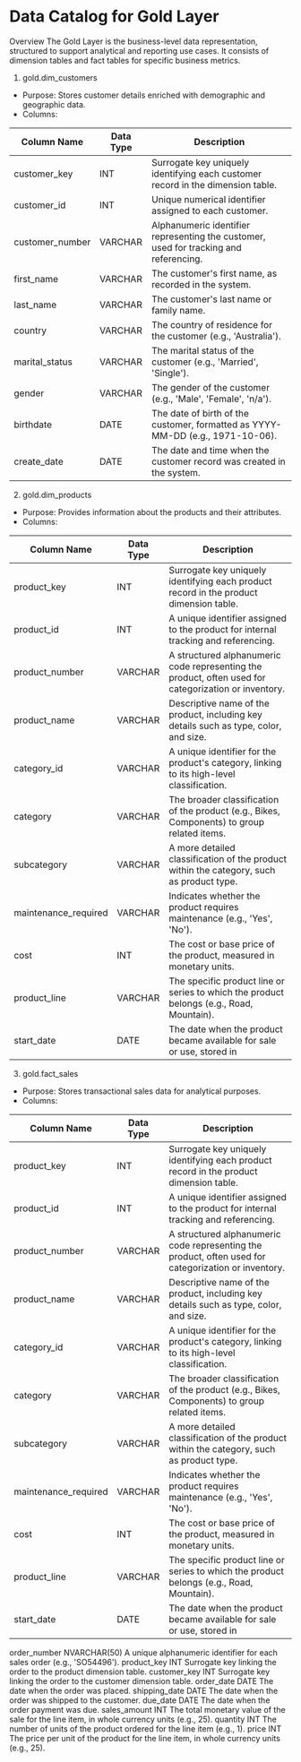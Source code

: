 # Data Catalog for Gold Layer
Overview
The Gold Layer is the business-level data representation, structured to support analytical and reporting use cases. It consists of dimension tables and fact tables for specific business metrics.

1. gold.dim_customers
- Purpose: Stores customer details enriched with demographic and geographic data.
- Columns:

| Column Name     | Data Type       | Description                                                                 |
|-----------------|-----------------|-----------------------------------------------------------------------------|
| customer_key    | INT             | Surrogate key uniquely identifying each customer record in the dimension table. |
| customer_id     | INT             | Unique numerical identifier assigned to each customer.                      |
| customer_number | VARCHAR         | Alphanumeric identifier representing the customer, used for tracking and referencing. |
| first_name      | VARCHAR         | The customer's first name, as recorded in the system.                      |
| last_name       | VARCHAR         | The customer's last name or family name.                                   |
| country         | VARCHAR         | The country of residence for the customer (e.g., 'Australia').             |
| marital_status  | VARCHAR         | The marital status of the customer (e.g., 'Married', 'Single').            |
| gender          | VARCHAR         | The gender of the customer (e.g., 'Male', 'Female', 'n/a').                |
| birthdate       | DATE            | The date of birth of the customer, formatted as YYYY-MM-DD (e.g., 1971-10-06). |
| create_date     | DATE            | The date and time when the customer record was created in the system.      |

2. gold.dim_products
- Purpose: Provides information about the products and their attributes.
- Columns:

| Column Name            | Data Type  | Description                                                                 |
|------------------------|------------|-----------------------------------------------------------------------------|
| product_key            | INT        | Surrogate key uniquely identifying each product record in the product dimension table.|
| product_id             | INT        | A unique identifier assigned to the product for internal tracking and referencing.|
| product_number         | VARCHAR    | A structured alphanumeric code representing the product, often used for categorization or inventory.   |
| product_name           | VARCHAR    | Descriptive name of the product, including key details such as type, color, and size.|
| category_id            | VARCHAR    | A unique identifier for the product's category, linking to its high-level classification.|
| category               | VARCHAR    | The broader classification of the product (e.g., Bikes, Components) to group related items.|
| subcategory            | VARCHAR    | A more detailed classification of the product within the category, such as product type.|
| maintenance_required   | VARCHAR    | Indicates whether the product requires maintenance (e.g., 'Yes', 'No').|
| cost                   | INT        | The cost or base price of the product, measured in monetary units.|
| product_line           | VARCHAR    | The specific product line or series to which the product belongs (e.g., Road, Mountain).|
| start_date             | DATE       | The date when the product became available for sale or use, stored in|


3. gold.fact_sales
- Purpose: Stores transactional sales data for analytical purposes.
- Columns:

| Column Name            | Data Type  | Description                                                                 |
|------------------------|------------|-----------------------------------------------------------------------------|
| product_key            | INT        | Surrogate key uniquely identifying each product record in the product dimension table.|
| product_id             | INT        | A unique identifier assigned to the product for internal tracking and referencing.|
| product_number         | VARCHAR    | A structured alphanumeric code representing the product, often used for categorization or inventory.   |
| product_name           | VARCHAR    | Descriptive name of the product, including key details such as type, color, and size.|
| category_id            | VARCHAR    | A unique identifier for the product's category, linking to its high-level classification.|
| category               | VARCHAR    | The broader classification of the product (e.g., Bikes, Components) to group related items.|
| subcategory            | VARCHAR    | A more detailed classification of the product within the category, such as product type.|
| maintenance_required   | VARCHAR    | Indicates whether the product requires maintenance (e.g., 'Yes', 'No').|
| cost                   | INT        | The cost or base price of the product, measured in monetary units.|
| product_line           | VARCHAR    | The specific product line or series to which the product belongs (e.g., Road, Mountain).|
| start_date             | DATE       | The date when the product became available for sale or use, stored in|


order_number	NVARCHAR(50)	A unique alphanumeric identifier for each sales order (e.g., 'SO54496').
product_key	INT	Surrogate key linking the order to the product dimension table.
customer_key	INT	Surrogate key linking the order to the customer dimension table.
order_date	DATE	The date when the order was placed.
shipping_date	DATE	The date when the order was shipped to the customer.
due_date	DATE	The date when the order payment was due.
sales_amount	INT	The total monetary value of the sale for the line item, in whole currency units (e.g., 25).
quantity	INT	The number of units of the product ordered for the line item (e.g., 1).
price	INT	The price per unit of the product for the line item, in whole currency units (e.g., 25).
